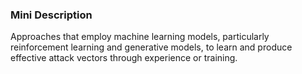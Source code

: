 ### Mini Description

Approaches that employ machine learning models, particularly reinforcement learning and generative models, to learn and produce effective attack vectors through experience or training.
